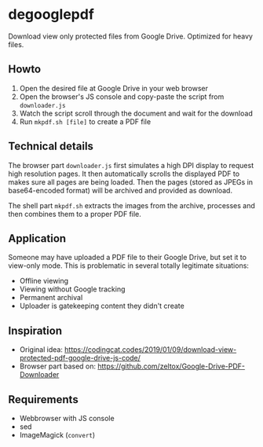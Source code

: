 # degooglepdf
Download view only protected files from Google Drive. Optimized for heavy files.

## Howto
1. Open the desired file at Google Drive in your web browser
2. Open the browser's JS console and copy-paste the script from `downloader.js` 
3. Watch the script scroll through the document and wait for the download
4. Run `mkpdf.sh [file]` to create a PDF file

## Technical details
The browser part `downloader.js` first simulates a high DPI display to request high resolution pages.
It then automatically scrolls the displayed PDF to makes sure all pages are being loaded.
Then the pages (stored as JPEGs in base64-encoded format) will be archived and provided as download.

The shell part `mkpdf.sh` extracts the images from the archive, processes and then combines them to a proper PDF file.

## Application
Someone may have uploaded a PDF file to their Google Drive, but set it to view-only mode. This is problematic in several totally legitimate situations:
* Offline viewing
* Viewing without Google tracking
* Permanent archival
* Uploader is gatekeeping content they didn't create

## Inspiration
* Original idea: https://codingcat.codes/2019/01/09/download-view-protected-pdf-google-drive-js-code/
* Browser part based on: https://github.com/zeltox/Google-Drive-PDF-Downloader

## Requirements
* Webbrowser with JS console
* sed
* ImageMagick (`convert`)
